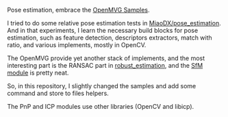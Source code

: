 Pose estimation, embrace the [OpenMVG Samples](https://github.com/openMVG/openMVG/tree/develop/src/openMVG_Samples).

I tried to do some relative pose estimation tests in [MiaoDX/pose_estimation](https://github.com/MiaoDX/pose_estimation). And in that experiments, I learn the necessary build blocks for pose estimation, such as feature detection, descriptors extractors, match with ratio, and various implements, mostly in OpenCV.

The OpenMVG provide yet another stack of implements, and the most interesting part is the RANSAC part in [robust_estimation](http://openmvg.readthedocs.io/en/latest/openMVG/robust_estimation/robust_estimation/), and the [SfM module](http://openmvg.readthedocs.io/en/latest/software/SfM/SfM/) is pretty neat.

So, in this repository, I slightly changed the samples and add some command and store to files helpers.

The PnP and ICP modules use other libraries (OpenCV and libicp).